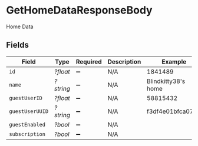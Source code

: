 # GetHomeDataResponseBody

Home Data


## Fields

| Field               | Type                | Required            | Description         | Example             |
| ------------------- | ------------------- | ------------------- | ------------------- | ------------------- |
| `id`                | *?float*            | :heavy_minus_sign:  | N/A                 | 1841489             |
| `name`              | *?string*           | :heavy_minus_sign:  | N/A                 | Blindkitty38's home |
| `guestUserID`       | *?float*            | :heavy_minus_sign:  | N/A                 | 58815432            |
| `guestUserUUID`     | *?string*           | :heavy_minus_sign:  | N/A                 | f3df4e01bfca0787    |
| `guestEnabled`      | *?bool*             | :heavy_minus_sign:  | N/A                 |                     |
| `subscription`      | *?bool*             | :heavy_minus_sign:  | N/A                 |                     |